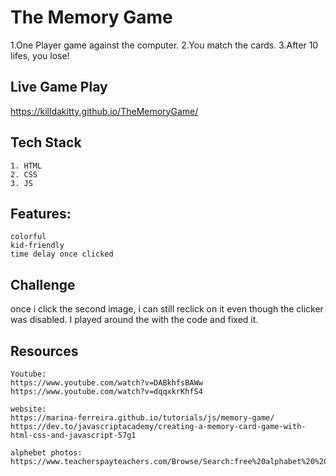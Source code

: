 # The Memory Game
1.One Player game against the computer. 
2.You match the cards.
3.After 10 lifes, you lose! 

## Live Game Play
https://killdakitty.github.io/TheMemoryGame/


## Tech Stack
    1. HTML
    2. CSS
    3. JS

## Features:
    colorful
    kid-friendly
    time delay once clicked
    

## Challenge
once i click the second image, i can still reclick on it even though the clicker was disabled. I played around the with the code and fixed it. 


## Resources 
    Youtube:
    https://www.youtube.com/watch?v=DABkhfsBAWw
    https://www.youtube.com/watch?v=dqqxkrKhfS4

    website:
    https://marina-ferreira.github.io/tutorials/js/memory-game/
    https://dev.to/javascriptacademy/creating-a-memory-card-game-with-html-css-and-javascript-57g1

    alphebet photos:
    https://www.teacherspayteachers.com/Browse/Search:free%20alphabet%20%20flash%20cards
